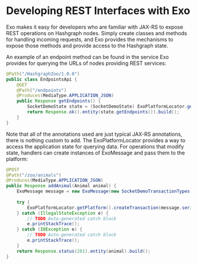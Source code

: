 Developing REST Interfaces with Exo
===================================

Exo makes it easy for developers who are familiar with JAX-RS to expose REST operations on Hashgraph nodes.  Simply create classes and methods for handling incoming requests, and Exo provides the mechanisms to expose those methods and provide access to the Hashgraph state.

An example of an endpoint method can be found in the service Exo provides for querying the URLs of nodes providing REST services:

```java
@Path("/HashgraphZoo/1.0.0")
public class EndpointsApi {
	@GET
	@Path("/endpoints")
	@Produces(MediaType.APPLICATION_JSON)
	public Response getEndpoints() {
		SocketDemoState state = (SocketDemoState) ExoPlatformLocator.getPlatform().getState();
		return Response.ok().entity(state.getEndpoints()).build();
	}
}
```

Note that all of the annotations used are just typical JAX-RS annotations, there is nothing custom to add.  The ExoPlatformLocator provides a way to access the application state for querying data.  For operations that modify state, handlers can create instances of ExoMessage and pass them to the platform:

```Java
@POST
@Path("/zoo/animals")
@Produces(MediaType.APPLICATION_JSON)
public Response addAnimal(Animal animal) {
    ExoMessage message = new ExoMessage(new SocketDemoTransactionTypes(SocketDemoTransactionTypes.ADD_ANIMAL), animal);
    
    try {
        ExoPlatformLocator.getPlatform().createTransaction(message.serialize(), null);
    } catch (IllegalStateException e) {
        // TODO Auto-generated catch block
        e.printStackTrace();
    } catch (IOException e) {
        // TODO Auto-generated catch block
        e.printStackTrace();
    }
    return Response.status(201).entity(animal).build();
}
```